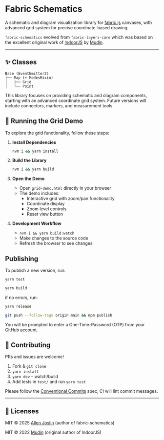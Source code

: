 # Fabric Schematics

A schematic and diagram visualization library for [fabric.js](https://fabricjs.com/) canvases, with advanced grid system for precise coordinate-based drawing.

`fabric-schematics` evolved from `fabric-layers-core` which was based on the excellent original work of [IndoorJS](https://github.com/mudin/indoorjs) by [Mudin](https://github.com/mudin).

---

## ✨ Classes

```
Base (EventEmitter2)
├── Map (+ ModesMixin)
│   ├── Grid
│   └── Point
```

This library focuses on providing schematic and diagram components, starting with an advanced coordinate grid system. Future versions will include connectors, markers, and measurement tools.

## 🚀 Running the Grid Demo

To explore the grid functionality, follow these steps:

1. **Install Dependencies**
   ```bash
   nvm i && yarn install
   ```

2. **Build the Library**
   ```bash
   nvm i && yarn build
   ```

3. **Open the Demo**
   - Open `grid-demo.html` directly in your browser
   - The demo includes:
     - Interactive grid with zoom/pan functionality
     - Coordinate display
     - Zoom level controls
     - Reset view button

4. **Development Workflow**
   - `nvm i && yarn build:watch`
   - Make changes to the source code
   - Refresh the browser to see changes


## Publishing

To publish a new version, run:

```bash
yarn test
```

```bash
yarn build
```

if no errors, run:

```bash
yarn release
```

```bash
git push --follow-tags origin main && npm publish
```

You will be prompted to enter a One-Time-Password (OTP) from your GitHub account.


## 🤝 Contributing

PRs and issues are welcome!
1. Fork & `git clone`
2. `yarn install`
3. `yarn dev` – watch/build
4. Add tests in `test/` and run `yarn test`

Please follow the [Conventional Commits](https://www.conventionalcommits.org/) spec; CI will lint commit messages.

---

## 📄 Licenses

MIT © 2025 [Allen Joslin](https://github.com/ajoslin103) (author of fabric-schematics)

MIT © 2022 [Mudin](https://github.com/mudin) (original author of IndoorJS)